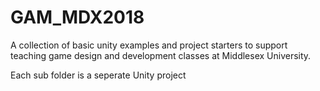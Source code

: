 # GAM_MDX2018
A collection of basic unity examples and project starters to support teaching game design and development classes at Middlesex University.

Each sub folder is a seperate Unity project
